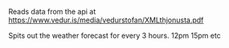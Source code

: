 Reads data from the api at https://www.vedur.is/media/vedurstofan/XMLthjonusta.pdf

Spits out the weather forecast for every 3 hours. 12pm 15pm etc
